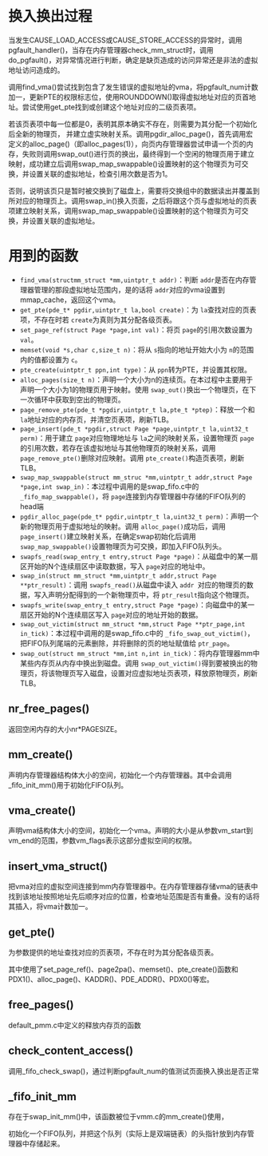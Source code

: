 # 换入换出过程

当发生CAUSE_LOAD_ACCESS或CAUSE_STORE_ACCESS的异常时，调用pgfault_handler()，当存在内存管理器check_mm_struct时，调用do_pgfault()，对异常情况进行判断，确定是缺页造成的访问异常还是非法的虚拟地址访问造成的。

调用find_vma()尝试找到包含了发生错误的虚拟地址的vma，将pgfault_num计数加一，更新PTE的权限标志位，使用ROUNDDOWN()取得虚拟地址对应的页首地址。尝试使用get_pte找到或创建这个地址对应的二级页表项。

若该页表项中每一位都是0，表明其原本确实不存在，则需要为其分配一个初始化后全新的物理页， 并建立虚实映射关系。调用pgdir_alloc_page()，首先调用宏定义的alloc_page()（即alloc_pages(1)），向页内存管理器尝试申请一个页的内存，失败则调用swap_out()进行页的换出，最终得到一个空闲的物理页用于建立映射，成功建立后调用swap_map_swappable()设置映射的这个物理页为可交换，并设置关联的虚拟地址，检查引用次数是否为1。

否则，说明该页只是暂时被交换到了磁盘上，需要将交换组中的数据读出并覆盖到所对应的物理页上。调用swap_in()换入页面，之后将跟这个页与虚拟地址的页表项建立映射关系，调用swap_map_swappable()设置映射的这个物理页为可交换，并设置关联的虚拟地址。

# 用到的函数

* `find_vma(structmm_struct *mm,uintptr_t addr)`：判断 `addr`是否在内存管理器管理的那段虚拟地址范围内，是的话将 `addr`对应的vma设置到mmap_cache，返回这个vma。
* `get_pte(pde_t* pgdir,uintptr_t la,bool create)`：为 `la`查找对应的页表项，不存在时若 `create`为真则为其分配各级页表。
* `set_page_ref(struct Page *page,int val)`：将页 `page`的引用次数设置为 `val`。
* `memset(void *s,char c,size_t n)`：将从 `s`指向的地址开始大小为 `n`的范围内的值都设置为 `c`。
* `pte_create(uintptr_t ppn,int type)`：从 `ppn`转为PTE，并设置其权限。
* `alloc_pages(size_t n)`：声明一个大小为n的连续页。在本过程中主要用于声明一个大小为1的物理页用于映射。使用 `swap_out()`换出一个物理页，在下一次循环中获取到空出的物理页。
* `page_remove_pte(pde_t *pgdir,uintptr_t la,pte_t *ptep)`：释放一个和 `la`地址对应的内存页，并清空页表项，刷新TLB。
* `page_insert(pde_t *pgdir,struct Page *page,uintptr_t la,uint32_t perm)`：用于建立 `page`对应物理地址与 `la`之间的映射关系，设置物理页 `page`的引用次数，若存在该虚拟地址与其他物理页的映射关系，调用 `page_remove_pte()`删除对应映射。调用 `pte_create()`构造页表项，刷新TLB。
* `swap_map_swappable(struct mm_struc *mm,uintptr_t addr,struct Page *page,int swap_in)`：本过程中调用的是swap_fifo.c中的 `_fifo_map_swappable()`，将 `page`连接到内存管理器中存储的FIFO队列的head端
* `pgdir_alloc_page(pde_t* pgdir,uintptr_t la,uint32_t perm)`：声明一个新的物理页用于虚拟地址的映射。调用 `alloc_page()`成功后，调用 `page_insert()`建立映射关系，在确定swap初始化后调用 `swap_map_swappable()`设置物理页为可交换，即加入FIFO队列头。
* `swapfs_read(swap_entry_t entry,struct Page *page)`：从磁盘中的某一扇区开始的N个连续扇区中读取数据，写入 `page`对应的地址中。
* `swap_in(struct mm_struct *mm,uintptr_t addr,struct Page **ptr_result)`：调用 `swapfs_read()`从磁盘中读入 `addr `对应的物理页的数据，写入声明分配得到的一个新物理页中，将 `ptr_result`指向这个物理页。
* `swapfs_write(swap_entry_t entry,struct Page *page)`：向磁盘中的某一扇区开始的N个连续扇区写入 `page`对应的地址开始的数据。
* `swap_out_victim(struct mm_struct *mm,struct Page **ptr_page,int in_tick)`：本过程中调用的是swap_fifo.c中的 `_fifo_swap_out_victim()`，把FIFO队列尾端的元素删除，并将删除的页的地址赋值给 `ptr_page`。
* `swap_out(struct mm_struct *mm,int n,int in_tick)`：将内存管理器mm中某些内存页从内存中换出到磁盘。调用 `swap_out_victim()`得到要被换出的物理页，将该物理页写入磁盘，设置对应虚拟地址页表项，释放原物理页，刷新TLB。

## nr_free_pages()

返回空闲内存的大小nr*PAGESIZE。

## mm_create()

声明内存管理器结构体大小的空间，初始化一个内存管理器。其中会调用_fifo_init_mm()用于初始化FIFO队列。

## vma_create()

声明vma结构体大小的空间，初始化一个vma。声明的大小是从参数vm_start到vm_end的范围，参数vm_flags表示这部分虚拟空间的权限。

## insert_vma_struct()

把vma对应的虚拟空间连接到mm内存管理器中。在内存管理器存储vma的链表中找到该地址按照地址先后顺序对应的位置，检查地址范围是否有重叠。没有的话将其插入，将vma计数加一。

## get_pte()

为参数提供的地址查找对应的页表项，不存在时为其分配各级页表。

其中使用了set_page_ref()、page2pa()、memset()、pte_create()函数和PDX1()、alloc_page()、KADDR()、PDE_ADDR()、PDX0()等宏。

## free_pages()

default_pmm.c中定义的释放内存页的函数

## check_content_access()

调用_fifo_check_swap()，通过判断pgfault_num的值测试页面换入换出是否正常

## _fifo_init_mm

存在于swap_init_mm()中，该函数被位于vmm.c的mm_create()使用，

初始化一个FIFO队列，并把这个队列（实际上是双端链表）的头指针放到内存管理器中存储起来。
